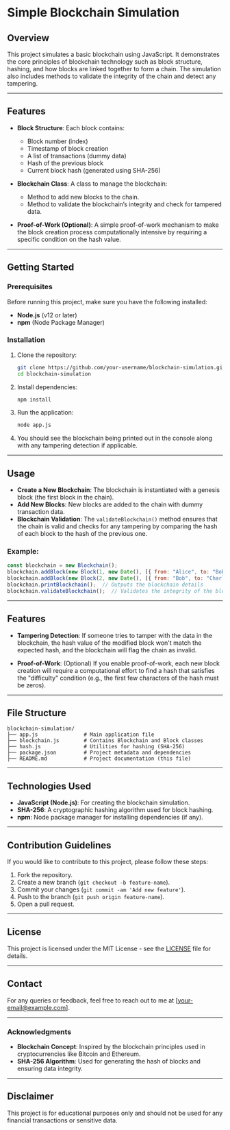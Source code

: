 
# Simple Blockchain Simulation

## Overview

This project simulates a basic blockchain using JavaScript. It demonstrates the core principles of blockchain technology such as block structure, hashing, and how blocks are linked together to form a chain. The simulation also includes methods to validate the integrity of the chain and detect any tampering.

---

## Features

- **Block Structure**: Each block contains:
  - Block number (index)
  - Timestamp of block creation
  - A list of transactions (dummy data)
  - Hash of the previous block
  - Current block hash (generated using SHA-256)
  
- **Blockchain Class**: A class to manage the blockchain:
  - Method to add new blocks to the chain.
  - Method to validate the blockchain’s integrity and check for tampered data.

- **Proof-of-Work (Optional)**: A simple proof-of-work mechanism to make the block creation process computationally intensive by requiring a specific condition on the hash value.

---

## Getting Started

### Prerequisites

Before running this project, make sure you have the following installed:
- **Node.js** (v12 or later)
- **npm** (Node Package Manager)

### Installation

1. Clone the repository:

   ```bash
   git clone https://github.com/your-username/blockchain-simulation.git
   cd blockchain-simulation
   ```

2. Install dependencies:

   ```bash
   npm install
   ```

3. Run the application:

   ```bash
   node app.js
   ```

4. You should see the blockchain being printed out in the console along with any tampering detection if applicable.

---

## Usage

- **Create a New Blockchain**: The blockchain is instantiated with a genesis block (the first block in the chain).
- **Add New Blocks**: New blocks are added to the chain with dummy transaction data.
- **Blockchain Validation**: The `validateBlockchain()` method ensures that the chain is valid and checks for any tampering by comparing the hash of each block to the hash of the previous one.

### Example:

```javascript
const blockchain = new Blockchain();
blockchain.addBlock(new Block(1, new Date(), [{ from: "Alice", to: "Bob", amount: 50 }]));
blockchain.addBlock(new Block(2, new Date(), [{ from: "Bob", to: "Charlie", amount: 30 }]));
blockchain.printBlockchain();  // Outputs the blockchain details
blockchain.validateBlockchain();  // Validates the integrity of the blockchain
```

---

## Features

- **Tampering Detection**: If someone tries to tamper with the data in the blockchain, the hash value of the modified block won't match the expected hash, and the blockchain will flag the chain as invalid.
  
- **Proof-of-Work**: (Optional) If you enable proof-of-work, each new block creation will require a computational effort to find a hash that satisfies the "difficulty" condition (e.g., the first few characters of the hash must be zeros).

---

## File Structure

```
blockchain-simulation/
├── app.js               # Main application file
├── blockchain.js        # Contains Blockchain and Block classes
├── hash.js              # Utilities for hashing (SHA-256)
├── package.json         # Project metadata and dependencies
├── README.md            # Project documentation (this file)
```

---

## Technologies Used

- **JavaScript (Node.js)**: For creating the blockchain simulation.
- **SHA-256**: A cryptographic hashing algorithm used for block hashing.
- **npm**: Node package manager for installing dependencies (if any).

---

## Contribution Guidelines

If you would like to contribute to this project, please follow these steps:

1. Fork the repository.
2. Create a new branch (`git checkout -b feature-name`).
3. Commit your changes (`git commit -am 'Add new feature'`).
4. Push to the branch (`git push origin feature-name`).
5. Open a pull request.

---

## License

This project is licensed under the MIT License - see the [LICENSE](LICENSE) file for details.

---

## Contact

For any queries or feedback, feel free to reach out to me at [your-email@example.com].

---

### Acknowledgments

- **Blockchain Concept**: Inspired by the blockchain principles used in cryptocurrencies like Bitcoin and Ethereum.
- **SHA-256 Algorithm**: Used for generating the hash of blocks and ensuring data integrity.

---

## Disclaimer

This project is for educational purposes only and should not be used for any financial transactions or sensitive data.